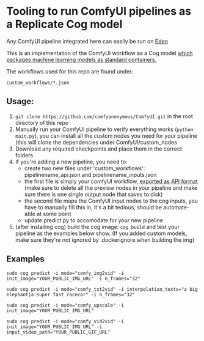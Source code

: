 # Tooling to run ComfyUI pipelines as a Replicate Cog model

Any ComfyUI pipeline integrated here can easily be run on [Eden](https://eden.art/)

This is an implementation of the ComfyUI workflow as a Cog model [which packages machine learning models as standard containers.](https://github.com/replicate/cog)

The workflows used for this repo are found under:

    custom_workflows/*.json

## Usage:
1. `git clone https://github.com/comfyanonymous/ComfyUI.git` in the root directory of this repo
2. Manually run your ComfyUI pipeline to verify everything works (`python main.py`), you can install all the custom nodes you need for your pipeline (this will clone the dependencies under ComfyUI/custom_nodes
3. Download any required checkpoints and place them in the correct folders
4. If you're adding a new pipeline, you need to:
    - create two new files under 'custom_workflows': pipelinename_api.json and pipelinename_inputs.json
    - the first file is simply your comfyUI workflow, [exported as API format](https://github.com/comfyanonymous/ComfyUI/blob/master/script_examples/basic_api_example.py#L7C65-L7C65) (make sure to delete all the preview nodes in your pipeline and make sure there is one single output node that saves to disk)
    - the second file maps the ComfyUI input nodes to the cog inputs, you have to manually fill this in, it's a bit tedious, should be automate-able at some point
    - update predict.py to accomodate for your new pipeline
5. (after installing cog) build the cog image: ``cog build`` and test your pipeline as the examples below show. (If you added custom models, make sure they're not ignored by .dockerignore when building the img)
  
## Examples

`sudo cog predict -i mode="comfy_img2vid" -i init_image="YOUR_PUBLIC_IMG_URL" -i n_frames="32"`

``sudo cog predict -i mode="comfy_txt2vid" -i interpolation_texts="a big elephant|a super fast racecar" -i n_frames="32"``

``sudo cog predict -i mode="comfy_upscale" -i init_image="YOUR_PUBLIC_IMG_URL"``

``sudo cog predict -i mode="comfy_vid2vid" -i init_image="YOUR_PUBLIC_IMG_URL" -i input_video_path="YOUR_PUBLIC_GIF_URL"``
